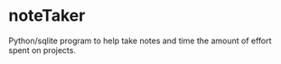 noteTaker
=========

Python/sqlite program to help take notes and time the amount of effort spent on projects.
